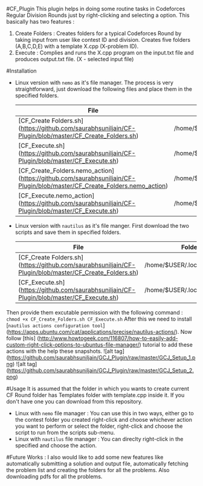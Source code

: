 #CF_Plugin
This plugin helps in doing some routine tasks in Codeforces Regular Division Rounds just by right-clicking and selecting a option.
This basically has two features :

1. Create Folders : Creates folders for a typical Codeforces Round by taking input from user like contest ID and division. Creates five folders (A,B,C,D,E) with a template X.cpp (X-problem ID).
2. Execute : Complies and runs the X.cpp program on the input.txt file and produces output.txt file. (X - selected input file)

#Installation
- Linux version with `nemo` as it's file manager.
The process is very straightforward, just download the following files and place them in the specified folders.

    File | Folder to save
    --- | ---
    [CF_Create Folders.sh] (https://github.com/saurabhsuniljain/CF-Plugin/blob/master/CF_Create_Folders.sh) | /home/$USER/.local/share/nemo/scripts
    [CF_Execute.sh] (https://github.com/saurabhsuniljain/CF-Plugin/blob/master/CF_Execute.sh) | /home/$USER/.local/share/nemo/scripts
    [CF_Create_Folders.nemo_action] (https://github.com/saurabhsuniljain/CF-Plugin/blob/master/CF_Create_Folders.nemo_action) | /home/$USER/.local/share/nemo/actions
    [CF_Execute.nemo_action] (https://github.com/saurabhsuniljain/CF-Plugin/blob/master/CF_Execute.sh) | /home/$USER/.local/share/nemo/actions

    
- Linux version with `nautilus` as it's file manger.
First download the two scripts and save them in specified folders.

    File | Folder to save
    --- | ---
    [CF_Create Folders.sh] (https://github.com/saurabhsuniljain/CF-Plugin/blob/master/CF_Create_Folders.sh) | /home/$USER/.local/share/nemo/scripts
    [CF_Execute.sh] (https://github.com/saurabhsuniljain/CF-Plugin/blob/master/CF_Execute.sh) | /home/$USER/.local/share/nemo/scripts
Then provide them excutable permission with the following command :
`chmod +x CF_Create_Folders.sh CF_Execute.sh`
After this we need to install [`nautilus actions configuration tool`] (https://apps.ubuntu.com/cat/applications/precise/nautilus-actions/).
Now follow [this] (http://www.howtogeek.com/116807/how-to-easily-add-custom-right-click-options-to-ubuntus-file-manager/) tutorial to add these actions with the help these snapshots.
![alt tag] (https://github.com/saurabhsuniljain/GCJ_Plugin/raw/master/GCJ_Setup_1.png)
![alt tag] (https://github.com/saurabhsuniljain/GCJ_Plugin/raw/master/GCJ_Setup_2.png)

#Usage
It is assumed that the folder in which you wants to create current CF Round folder has Templates folder with template.cpp inside it. If you don't have one you can download from this repository.
- Linux with `nemo` file manager : You can use this in two ways, either go to the contest folder you created right-click and choose whichever action you want to perform or select the folder, right-click and choose the script to run from the scripts sub-menu.
- Linux with `nautilus` file manager : You can direclty right-click in the specified and choose the action.

#Future Works :
I also would like to add some new features like automatically submitting a solution and output file, automatically fetching the problem list and creating the folders for all the problems. Also downloading pdfs for all the problems.
